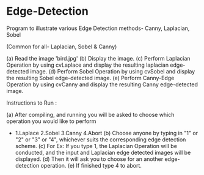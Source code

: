 # Edge-Detection

Program to illustrate various Edge Detection methods- Canny, Laplacian, Sobel

(Common for all- Laplacian, Sobel & Canny)

(a) Read the image 'bird.jpg'
(b) Display the image.
(c) Perform Laplacian Operation by using cvLaplace and display the resulting laplacian edge-detected image.
(d) Perform Sobel Operation by using cvSobel and display the resulting Sobel edge-detected image.
(e) Perform Canny-Edge Operation by using cvCanny and display the resulting Canny edge-detected image.

Instructions to Run :

(a) After compiling, and running you will be asked to choose which operation you would like to perform
- 1.Laplace  2.Sobel  3.Canny  4.Abort
(b) Choose anyone by typing in "1" or "2" or "3" or "4", whichever suits the corresponding edge detection scheme.
(c) For Ex: If you type 1, the Laplacian Operation will be conducted, and the input and Laplacian edge detected images will be displayed.
(d) Then it will ask you to choose for an another edge-detection operation.
(e) If finished type 4 to abort.
  
